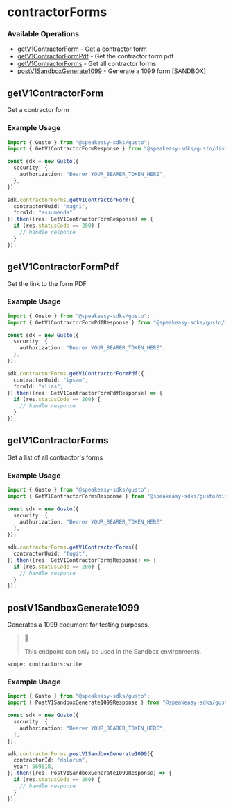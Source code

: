 # contractorForms

### Available Operations

* [getV1ContractorForm](#getv1contractorform) - Get a contractor form
* [getV1ContractorFormPdf](#getv1contractorformpdf) - Get the contractor form pdf
* [getV1ContractorForms](#getv1contractorforms) - Get all contractor forms
* [postV1SandboxGenerate1099](#postv1sandboxgenerate1099) - Generate a 1099 form [SANDBOX]

## getV1ContractorForm

Get a contractor form

### Example Usage

```typescript
import { Gusto } from "@speakeasy-sdks/gusto";
import { GetV1ContractorFormResponse } from "@speakeasy-sdks/gusto/dist/sdk/models/operations";

const sdk = new Gusto({
  security: {
    authorization: "Bearer YOUR_BEARER_TOKEN_HERE",
  },
});

sdk.contractorForms.getV1ContractorForm({
  contractorUuid: "magni",
  formId: "assumenda",
}).then((res: GetV1ContractorFormResponse) => {
  if (res.statusCode == 200) {
    // handle response
  }
});
```

## getV1ContractorFormPdf

Get the link to the form PDF

### Example Usage

```typescript
import { Gusto } from "@speakeasy-sdks/gusto";
import { GetV1ContractorFormPdfResponse } from "@speakeasy-sdks/gusto/dist/sdk/models/operations";

const sdk = new Gusto({
  security: {
    authorization: "Bearer YOUR_BEARER_TOKEN_HERE",
  },
});

sdk.contractorForms.getV1ContractorFormPdf({
  contractorUuid: "ipsam",
  formId: "alias",
}).then((res: GetV1ContractorFormPdfResponse) => {
  if (res.statusCode == 200) {
    // handle response
  }
});
```

## getV1ContractorForms

Get a list of all contractor's forms

### Example Usage

```typescript
import { Gusto } from "@speakeasy-sdks/gusto";
import { GetV1ContractorFormsResponse } from "@speakeasy-sdks/gusto/dist/sdk/models/operations";

const sdk = new Gusto({
  security: {
    authorization: "Bearer YOUR_BEARER_TOKEN_HERE",
  },
});

sdk.contractorForms.getV1ContractorForms({
  contractorUuid: "fugit",
}).then((res: GetV1ContractorFormsResponse) => {
  if (res.statusCode == 200) {
    // handle response
  }
});
```

## postV1SandboxGenerate1099

Generates a 1099 document for testing purposes.

> 📘
>
> This endpoint can only be used in the Sandbox environments.

`scope: contractors:write`


### Example Usage

```typescript
import { Gusto } from "@speakeasy-sdks/gusto";
import { PostV1SandboxGenerate1099Response } from "@speakeasy-sdks/gusto/dist/sdk/models/operations";

const sdk = new Gusto({
  security: {
    authorization: "Bearer YOUR_BEARER_TOKEN_HERE",
  },
});

sdk.contractorForms.postV1SandboxGenerate1099({
  contractorId: "dolorum",
  year: 569618,
}).then((res: PostV1SandboxGenerate1099Response) => {
  if (res.statusCode == 200) {
    // handle response
  }
});
```
